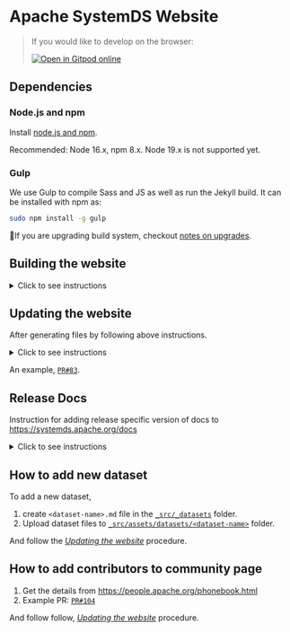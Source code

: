 # Apache SystemDS Website

> If you would like to develop on the browser:
> 
> [![Open in Gitpod online](https://gitpod.io/button/open-in-gitpod.svg)](https://gitpod.io/#https://github.com/apache/systemds-website)

## Dependencies

### Node.js and npm

Install [node.js and npm](https://nodejs.org/).

Recommended: Node 16.x, npm 8.x. Node 19.x is not supported yet.

### Gulp

We use Gulp to compile Sass and JS as well as run the Jekyll build. It can be
installed with npm as:

```bash
sudo npm install -g gulp
```

📝If you are upgrading build system, checkout [notes on upgrades](https://github.com/apache/systemds-website/blob/main/CONTRIBUTING.md#notes-on-the-website-technology-stack).

## Building the website

<details><summary>Click to see instructions</summary>
<p>

### Download website dependencies
  
```bash
npm install
```

### Build website contents

```bash
gulp
```

If all goes well it open the site in your browser at `http://localhost:3000`.

### Troubleshooting

`Error: spawn jekyll.bat ENOENT` can be resolved by 

```bash
gem install jekyll
```

If you are still facing the issue, perhaps the discussion
[here](https://github.com/j143/systemds-website/issues/3) might would give some pointers.

</p>
</details>

## Updating the website

After generating files by following above instructions.

<details><summary>Click to see instructions</summary>
<p>

1. Create a new branch (for example, `update-website`) from the `asf-staging` branch.

```bash
git checkout asf-staging
git checkout -b update-website
```

2. Copy the generated files to the website `content` folder.

```bash
cp -r _site/* content/
git add content/*
git commit -m "Update SystemDS website with latest changes"
```

3. Add changes to the personal fork and create a PR against `asf-staging` branch.

```bash
git push https://github.com/<id>/systemds-website update-website
```

</p>
</details>
  
An example, [`PR#83`](https://github.com/apache/systemds-website/pull/83).

## Release Docs

Instruction for adding release specific version of docs to https://systemds.apache.org/docs

<details><summary>Click to see instructions</summary>
<p>


**Step 0: Prerequisites**

```sh
git clone https://github.com/apache/systemds
git clone https://github.com/apache/systemds-website
```

**Step 1:** 

generate docs with as per https://github.com/apache/systemds/tree/main/docs

**1.1. API Documentation**
  
```sh

# In this case the release tag is 2.1.0-rc3
git checkout 2.1.0-rc3

cd systemds/docs

./updateAPI.sh
```
  
**1.2. Documentation website**
  
```sh
# Build jekyll based docs

jekyll serve -w
```

**Step 2:**

copy the contents to `systemds-website` repo

```sh
cd systemds-website

# create a new directory with release no.
mkdir content/docs/2.1.0

# copy the files in docs/_site folder to 2.1.0
cp -r ../systemds/docs/_site/* content/docs/2.1.0
```

Then follow, https://github.com/apache/systemds-website#updating-the-website

**Step 3:**

Open a PR against `asf-staging` branch.

> Example PR: https://github.com/apache/systemds-website/pull/94

Website Preview at https://systemds.staged.apache.org

**Step 4:**

Production release via `asf-site` branch. For this approval from the
team is recommended.

> Example PR: https://github.com/apache/systemds-website/pull/95

Now, sync `asf-staging` and `asf-site` as:

```sh
# apply asf-staging commits onto asf-site
git rebase asf-staging asf-site

git push origin asf-site
```

> Important: Along with this update project metadata by modifying `release_version:` in
> [_src/_data/project.yml](https://github.com/apache/systemds-website/blob/main/_src/_data/project.yml#L46)
>
> And Update links in the documentation page as 
> [`9203626`](https://github.com/apache/systemds-website/commit/9203626f945e11706f36ff6693cd5eda454fe389)

</p>
</details>  


## How to add new dataset

To add a new dataset,

1. create `<dataset-name>.md` file in the [`_src/_datasets`](_src/_datasets) folder.
2. Upload dataset files to [`_src/assets/datasets/<dataset-name>`](_src/assets/datasets) folder.

And follow the [_Updating the website_](#updating-the-website) procedure.

## How to add contributors to community page

1. Get the details from https://people.apache.org/phonebook.html
2. Example PR: [`PR#104`](https://github.com/apache/systemds-website/pull/104/files)

And follow follow, [_Updating the website_](#updating-the-website) procedure.


